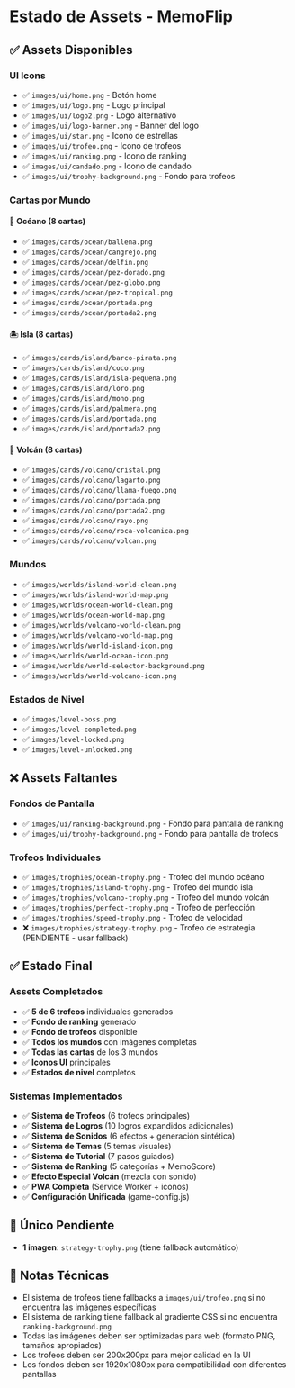 # Estado de Assets - MemoFlip

## ✅ Assets Disponibles

### UI Icons
- ✅ `images/ui/home.png` - Botón home
- ✅ `images/ui/logo.png` - Logo principal
- ✅ `images/ui/logo2.png` - Logo alternativo
- ✅ `images/ui/logo-banner.png` - Banner del logo
- ✅ `images/ui/star.png` - Icono de estrellas
- ✅ `images/ui/trofeo.png` - Icono de trofeos
- ✅ `images/ui/ranking.png` - Icono de ranking
- ✅ `images/ui/candado.png` - Icono de candado
- ✅ `images/ui/trophy-background.png` - Fondo para trofeos

### Cartas por Mundo
#### 🌊 Océano (8 cartas)
- ✅ `images/cards/ocean/ballena.png`
- ✅ `images/cards/ocean/cangrejo.png`
- ✅ `images/cards/ocean/delfin.png`
- ✅ `images/cards/ocean/pez-dorado.png`
- ✅ `images/cards/ocean/pez-globo.png`
- ✅ `images/cards/ocean/pez-tropical.png`
- ✅ `images/cards/ocean/portada.png`
- ✅ `images/cards/ocean/portada2.png`

#### 🏝️ Isla (8 cartas)
- ✅ `images/cards/island/barco-pirata.png`
- ✅ `images/cards/island/coco.png`
- ✅ `images/cards/island/isla-pequena.png`
- ✅ `images/cards/island/loro.png`
- ✅ `images/cards/island/mono.png`
- ✅ `images/cards/island/palmera.png`
- ✅ `images/cards/island/portada.png`
- ✅ `images/cards/island/portada2.png`

#### 🌋 Volcán (8 cartas)
- ✅ `images/cards/volcano/cristal.png`
- ✅ `images/cards/volcano/lagarto.png`
- ✅ `images/cards/volcano/llama-fuego.png`
- ✅ `images/cards/volcano/portada.png`
- ✅ `images/cards/volcano/portada2.png`
- ✅ `images/cards/volcano/rayo.png`
- ✅ `images/cards/volcano/roca-volcanica.png`
- ✅ `images/cards/volcano/volcan.png`

### Mundos
- ✅ `images/worlds/island-world-clean.png`
- ✅ `images/worlds/island-world-map.png`
- ✅ `images/worlds/ocean-world-clean.png`
- ✅ `images/worlds/ocean-world-map.png`
- ✅ `images/worlds/volcano-world-clean.png`
- ✅ `images/worlds/volcano-world-map.png`
- ✅ `images/worlds/world-island-icon.png`
- ✅ `images/worlds/world-ocean-icon.png`
- ✅ `images/worlds/world-selector-background.png`
- ✅ `images/worlds/world-volcano-icon.png`

### Estados de Nivel
- ✅ `images/level-boss.png`
- ✅ `images/level-completed.png`
- ✅ `images/level-locked.png`
- ✅ `images/level-unlocked.png`

## ❌ Assets Faltantes

### Fondos de Pantalla
- ✅ `images/ui/ranking-background.png` - Fondo para pantalla de ranking
- ✅ `images/ui/trophy-background.png` - Fondo para pantalla de trofeos

### Trofeos Individuales
- ✅ `images/trophies/ocean-trophy.png` - Trofeo del mundo océano
- ✅ `images/trophies/island-trophy.png` - Trofeo del mundo isla
- ✅ `images/trophies/volcano-trophy.png` - Trofeo del mundo volcán
- ✅ `images/trophies/perfect-trophy.png` - Trofeo de perfección
- ✅ `images/trophies/speed-trophy.png` - Trofeo de velocidad
- ❌ `images/trophies/strategy-trophy.png` - Trofeo de estrategia (PENDIENTE - usar fallback)

## ✅ Estado Final

### Assets Completados
- ✅ **5 de 6 trofeos** individuales generados
- ✅ **Fondo de ranking** generado
- ✅ **Fondo de trofeos** disponible
- ✅ **Todos los mundos** con imágenes completas
- ✅ **Todas las cartas** de los 3 mundos
- ✅ **Iconos UI** principales
- ✅ **Estados de nivel** completos

### Sistemas Implementados
- ✅ **Sistema de Trofeos** (6 trofeos principales)
- ✅ **Sistema de Logros** (10 logros expandidos adicionales)
- ✅ **Sistema de Sonidos** (6 efectos + generación sintética)
- ✅ **Sistema de Temas** (5 temas visuales)
- ✅ **Sistema de Tutorial** (7 pasos guiados)
- ✅ **Sistema de Ranking** (5 categorías + MemoScore)
- ✅ **Efecto Especial Volcán** (mezcla con sonido)
- ✅ **PWA Completa** (Service Worker + iconos)
- ✅ **Configuración Unificada** (game-config.js)

## 🎯 Único Pendiente
- **1 imagen**: `strategy-trophy.png` (tiene fallback automático)

## 🔧 Notas Técnicas

- El sistema de trofeos tiene fallbacks a `images/ui/trofeo.png` si no encuentra las imágenes específicas
- El sistema de ranking tiene fallback al gradiente CSS si no encuentra `ranking-background.png`
- Todas las imágenes deben ser optimizadas para web (formato PNG, tamaños apropiados)
- Los trofeos deben ser 200x200px para mejor calidad en la UI
- Los fondos deben ser 1920x1080px para compatibilidad con diferentes pantallas
